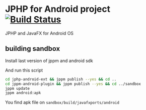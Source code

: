 # JPHP for Android project [![Build Status](https://travis-ci.org/VenityStudio/android.svg?branch=master)](https://travis-ci.org/VenityStudio/android)
JPHP and JavaFX for Android OS

## building sandbox

Install last version of jppm and android sdk

And run this script

```bash
cd jphp-android-ext && jppm publish --yes && cd ..
cd jppm-android-plugin && jppm publish --yes && cd ../sandbox
jppm update
jppm android:apk
```

You find apk file on ``sandbox/build/javafxports/android``
